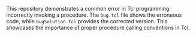 This repository demonstrates a common error in Tcl programming: incorrectly invoking a procedure. The `bug.tcl` file shows the erroneous code, while `bugSolution.tcl` provides the corrected version. This showcases the importance of proper procedure calling conventions in Tcl.